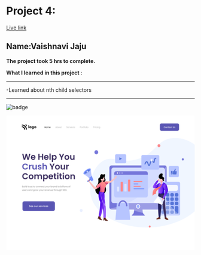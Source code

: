 # Project 4:

[Live link](http://127.0.0.1:5500/index.html)

## Name:Vaishnavi Jaju

**The project took 5 hrs to complete.**

**What I learned in this project** :

***
 -Learned about nth child selectors
 
***


![badge](https://img.shields.io/badge/LearnCodeOnline-INeuron)

![image](4.png)